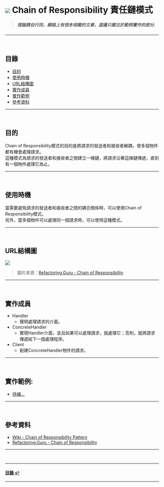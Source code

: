 # ![](https://drive.google.com/uc?id=10INx5_pkhMcYRdx_OO4rXNXxcsvPtBYq) Chain of Responsibility 責任鏈模式  
> ##### 理論請自行找，網路上有很多相關的文章，這邊只關注於範例實作的部分.

---
<br>

<!--ts-->
## 目錄
* [目的](#目的)
* [使用時機](#使用時機)
* [URL結構圖](#url結構圖)
* [實作成員](#實作成員)
* [實作範例](#實作範例)
* [參考資料](#參考資料)
<!--te-->

---
<br>

## 目的
Chain of Responsibility模式的目的是將請求的發送者和接收者解耦，使多個物件都有機會處理請求。<br>
這種模式為請求的發送者和接收者之間建立一條鏈，將請求沿著這條鏈傳遞，直到有一個物件處理它為止。

---
<br>

## 使用時機
當需要避免請求的發送者和接收者之間的耦合關係時，可以使用Chain of Responsibility模式。<br>
另外，當多個物件可以處理同一個請求時，可以使用這種模式。

---
<br>

## URL結構圖
![](https://drive.google.com/uc?id=1LPblDiCj6Qee0-82vRdYN-RcUZIDOgOb)
> 圖片來源：[Refactoring.Guru - Chain of Responsibility](https://refactoring.guru/design-patterns/chain-of-responsibility)

---
<br>

## 實作成員
* Handler
  * 聲明處理請求的介面。
* ConcreteHandler
  * 實現Handler介面，並且如果可以處理請求，就處理它；否則，就將請求傳遞給下一個處理程序。
* Client
  * 創建ConcreteHandler物件的請求。

---
<br>

## 實作範例:
- [待補...]() 

---
<br>

## 參考資料
* [Wiki - Chain of Responsibility Pattern](https://en.wikipedia.org/wiki/Chain-of-responsibility_pattern) <br>
* [Refactoring.Guru - Chain of Responsibility](https://refactoring.guru/design-patterns/chain-of-responsibility) <br>

---
<br>

---
<!--ts-->
#### [目錄 ↩](#目錄)
<!--te-->
---
